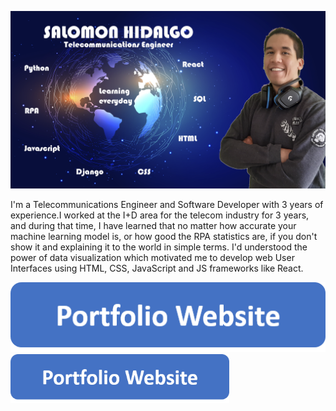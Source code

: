 ![I am GitHub Readme Generator's creator](https://github.com/Salomoncho/Salomoncho/blob/main/baner.png)

I'm a Telecommunications Engineer and Software Developer with 3 years of experience.I worked at the I+D area for the telecom industry for 3 years, and during that time, I have learned that no matter how accurate your machine learning model is, or how good the  RPA statistics are, if you don't show it and explaining it to the world in simple terms. I'd understood the power of data visualization which motivated me to develop web User Interfaces using HTML, CSS, JavaScript and JS frameworks like React.

[![](https://github.com/Salomoncho/Salomoncho/blob/main/button.png)](https://salomonhidalgo.herokuapp.com/portfolio_website/)
[<img src="https://github.com/Salomoncho/Salomoncho/blob/main/button.png" width="350"/>](https://salomonhidalgo.herokuapp.com/portfolio_website/)

<!--
I made this project just for fun, it allows you to create nice and simple GitHub Readme files that you can copy/paste and use in your profile.

Skills: VUE JS / REACT / JS / HTML / CSS

- 🔭 I’m currently working on this page. 


[<img src='https://cdn.jsdelivr.net/npm/simple-icons@3.0.1/icons/github.svg' alt='github' height='40'>](https://github.com/Salomoncho)  [<img src='https://cdn.jsdelivr.net/npm/simple-icons@3.0.1/icons/linkedin.svg' alt='linkedin' height='40'>](https://www.linkedin.com/in/salomonh-hidalgob-brachor/)  



**Salomoncho/Salomoncho** is a ✨ _special_ ✨ repository because its `README.md` (this file) appears on your GitHub profile.

Here are some ideas to get you started:

- 🔭 I’m currently working on ...
- 🌱 I’m currently learning ...
- 👯 I’m looking to collaborate on ...
- 🤔 I’m looking for help with ...
- 💬 Ask me about ...
- 📫 How to reach me: ...
- 😄 Pronouns: ...
- ⚡ Fun fact: ...
-->
